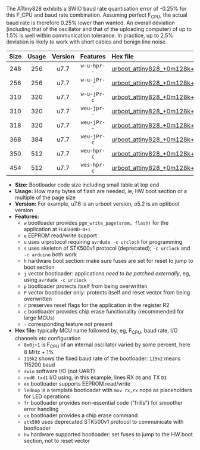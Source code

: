 The ATtiny828 exhibits a SWIO baud rate quantisation error of -0.25% for this F_CPU and baud rate combination. Assuming perfect F<sub>CPU</sub>, the actual baud rate is therefore 0.25% lower than wanted. An overall deviation (including that of the oscillator and that of the uploading computer) of up to 1.5% is well within communication tolerance. In practice, up to 2.5% deviation is likely to work with short cables and benign line noise.

|Size|Usage|Version|Features|Hex file|
|:-:|:-:|:-:|:-:|:--|
|248|256|u7.7|`w-u-hpr--`|[urboot_attiny828_+0m128k+2_+++1k2_swio_rxc2_txc3_lednop_hw.hex](https://raw.githubusercontent.com/stefanrueger/urboot.hex/main/mcus/attiny828/internal_oscillator/fcpu_+0m128k+2/br_+++1k2/urboot_attiny828_+0m128k+2_+++1k2_swio_rxc2_txc3_lednop_hw.hex)|
|256|256|u7.7|`w-u-jPr--`|[urboot_attiny828_+0m128k+2_+++1k2_swio_rxc2_txc3.hex](https://raw.githubusercontent.com/stefanrueger/urboot.hex/main/mcus/attiny828/internal_oscillator/fcpu_+0m128k+2/br_+++1k2/urboot_attiny828_+0m128k+2_+++1k2_swio_rxc2_txc3.hex)|
|310|320|u7.7|`w-u-jPr-c`|[urboot_attiny828_+0m128k+2_+++1k2_swio_rxc2_txc3_lednop_fr_ce.hex](https://raw.githubusercontent.com/stefanrueger/urboot.hex/main/mcus/attiny828/internal_oscillator/fcpu_+0m128k+2/br_+++1k2/urboot_attiny828_+0m128k+2_+++1k2_swio_rxc2_txc3_lednop_fr_ce.hex)|
|310|320|u7.7|`weu-jpr--`|[urboot_attiny828_+0m128k+2_+++1k2_swio_rxc2_txc3_ee_lednop.hex](https://raw.githubusercontent.com/stefanrueger/urboot.hex/main/mcus/attiny828/internal_oscillator/fcpu_+0m128k+2/br_+++1k2/urboot_attiny828_+0m128k+2_+++1k2_swio_rxc2_txc3_ee_lednop.hex)|
|318|320|u7.7|`weu-jPr--`|[urboot_attiny828_+0m128k+2_+++1k2_swio_rxc2_txc3_ee.hex](https://raw.githubusercontent.com/stefanrueger/urboot.hex/main/mcus/attiny828/internal_oscillator/fcpu_+0m128k+2/br_+++1k2/urboot_attiny828_+0m128k+2_+++1k2_swio_rxc2_txc3_ee.hex)|
|368|384|u7.7|`weu-jPr-c`|[urboot_attiny828_+0m128k+2_+++1k2_swio_rxc2_txc3_ee_lednop_fr_ce.hex](https://raw.githubusercontent.com/stefanrueger/urboot.hex/main/mcus/attiny828/internal_oscillator/fcpu_+0m128k+2/br_+++1k2/urboot_attiny828_+0m128k+2_+++1k2_swio_rxc2_txc3_ee_lednop_fr_ce.hex)|
|350|512|u7.7|`weu-hpr-c`|[urboot_attiny828_+0m128k+2_+++1k2_swio_rxc2_txc3_ee_lednop_fr_ce_hw.hex](https://raw.githubusercontent.com/stefanrueger/urboot.hex/main/mcus/attiny828/internal_oscillator/fcpu_+0m128k+2/br_+++1k2/urboot_attiny828_+0m128k+2_+++1k2_swio_rxc2_txc3_ee_lednop_fr_ce_hw.hex)|
|454|512|u7.7|`wes-hpr-c`|[urboot_attiny828_+0m128k+2_+++1k2_swio_rxc2_txc3_ee_lednop_fr_ce_stk500_hw.hex](https://raw.githubusercontent.com/stefanrueger/urboot.hex/main/mcus/attiny828/internal_oscillator/fcpu_+0m128k+2/br_+++1k2/urboot_attiny828_+0m128k+2_+++1k2_swio_rxc2_txc3_ee_lednop_fr_ce_stk500_hw.hex)|

- **Size:** Bootloader code size including small table at top end
- **Usage:** How many bytes of flash are needed, ie, HW boot section or a multiple of the page size
- **Version:** For example, u7.6 is an urboot version, o5.2 is an optiboot version
- **Features:**
  + `w` bootloader provides `pgm_write_page(sram, flash)` for the application at `FLASHEND-4+1`
  + `e` EEPROM read/write support
  + `u` uses urprotocol requiring `avrdude -c urclock` for programming
  + `s` uses skeleton of STK500v1 protocol (deprecated); `-c urclock` and `-c arduino` both work
  + `h` hardware boot section: make sure fuses are set for reset to jump to boot section
  + `j` vector bootloader: applications *need to be patched externally*, eg, using `avrdude -c urclock`
  + `p` bootloader protects itself from being overwritten
  + `P` vector bootloader only: protects itself and reset vector from being overwritten
  + `r` preserves reset flags for the application in the register R2
  + `c` bootloader provides chip erase functionality (recommended for large MCUs)
  + `-` corresponding feature not present
- **Hex file:** typically MCU name followed by, eg, F<sub>CPU</sub>, baud rate, I/O channels etc configuration
  + `8m0j+1` is F<sub>CPU</sub> of an internal oscillator varied by some percent, here 8 MHz + 1%
  + `115k2` shows the fixed baud rate of the bootloader: `115k2` means 115200 baud
  + `swio` software I/O (not UART)
  + `rxd0 txd1` I/O using, in this example, lines RX `D0` and TX `D1`
  + `ee` bootloader supports EEPROM read/write
  + `lednop` is a template bootloader with `mov rx,rx` nops as placeholders for LED operations
  + `fr` bootloader provides non-essential code ("frills") for smoother error handling
  + `ce` bootloader provides a chip erase command
  + `stk500` uses deprecated STK500v1 protocol to communicate with bootloader
  + `hw` hardware supported bootloader: set fuses to jump to the HW boot section, not to reset vector
